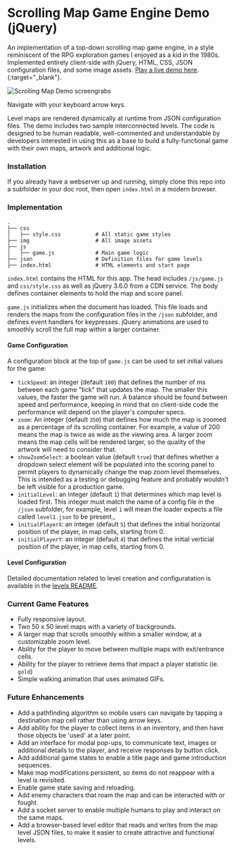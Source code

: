 # Scrolling Map Game Engine Demo (jQuery)

An implementation of a top-down scrolling map game engine, in a style reminiscent of the RPG exploration games I enjoyed as a kid in the 1980s. Implemented entirely client-side with jQuery, HTML, CSS, JSON configuration files, and some image assets. [Play a live demo here](https://www.garysmith.ca/demos/scrolling-map-demo/).{:target="_blank"}.

![Scrolling Map Demo screengrabs](https://www.garysmith.ca/assets/demo-scroll-map-screen-grabs.png)

Navigate with your keyboard arrow keys. 

Level maps are rendered dynamically at runtime from JSON configuration files. The demo includes two sample interconnected levels. The code is designed to be human readable, well-commented and understandable by developers interested in using this as a base to build a fully-functional game with their own maps, artwork and additional logic.

### Installation

If you already have a webserver up and running, simply clone this repo into a subfolder in your doc root, then open `index.html` in a modern browser.

### Implementation

```
.
├── css
│   ├── style.css           # All static game styles
├── img                     # All image assets
├── js                     
│   ├── game.js             # Main game logic
├── json                    # Definition files for game levels
├── index.html              # HTML elements and start page
```

`index.html` contains the HTML for this app. The head includes `/js/game.js` and `css/style.css` as well as jQuery 3.6.0 from a CDN service. The body defines container elements to hold the map and score panel. 

`game.js` initializes when the document has loaded. This file loads and renders the maps from the configuration files in the `/json` subfolder, and defines event handlers for keypresses. jQuery animations are used to smoothly scroll the full map within a larger container.

#### Game Configuration

A configuration block at the top of `game.js` can be used to set initial values for the game:
- `tickSpeed`: an integer (default `100`) that defines the number of ms between each game "tick" that updates the map. The smaller this values, the faster the game will run. A balance should be found between speed and performance, keeping in mind that on client-side code the performance will depend on the player's computer specs.
- `zoom`: An integer (default `350`) that defines how much the map is zoomed as a percentage of its scrolling container. For example, a value of 200 means the map is twice as wide as the viewing area. A larger zoom means the map cells will be rendered larger, so the quality of the artwork will need to consider that.
- `showZoomSelect`: a boolean value (default `true`) that defines whether a dropdown select element will be populated into the scoring panel to permit players to dynamically change the map zoom level themselves. This is intended as a testing or debugging feature and probably wouldn't be left visible for a production game.
- `initialLevel`: an integer (default `1`) that determines which map level is loaded first. This integer must match the name of a config file in the `/json` subfolder, for example, level `1` will mean the loader expects a file called `level1.json` to be present.,
- `initialPlayerX`: an integer (default `5`) that defines the initial horizontal position of the player, in map cells, starting from 0.
- `initialPlayerY`: an integer (default `4`) that defines the initial verticial position of the player, in map cells, starting from 0.

#### Level Configuration

Detailed documentation related to level creation and configuratation is available in the [levels README](https://github.com/garyesmith/scrolling-map-game-engine-demo/json/).


### Current Game Features
- Fully responsive layout.
- Two 50 x 50 level maps with a variety of backgrounds.
- A larger map that scrolls smoothly within a smaller window, at a customizable zoom level.
- Ability for the player to move between multiple maps with exit/entrance cells.
- Ability for the player to retrieve items that impact a player statistic (ie. `gold`)
- Simple walking animation that uses animated GIFs.

### Future Enhancements
- Add a pathfinding algorithm so mobile users can navigate by tapping a destination map cell rather than using arrow keys.
- Add ability for the player to collect items in an inventory, and then have those objects be 'used' at a later point.
- Add an interface for modal pop-ups, to communicate text, images or additional details to the player, and receive responses by button click.
- Add additional game states to enable a title page and game introduction sequences.
- Make map modifications persistent, so items do not reappear with a level is revisited.
- Enable game state saving and reloading.
- Add enemy characters that roam the map and can be interacted with or fought.
- Add a socket server to enable multiple humans to play and interact on the same maps.
- Add a browser-based level editor that reads and writes from the map level JSON files, to make it easier to create attractive and functional levels.
